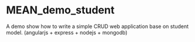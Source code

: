 # MEAN_demo_student
A demo show how to write a simple CRUD web application base on student model. (angularjs + express + nodejs + mongodb)
